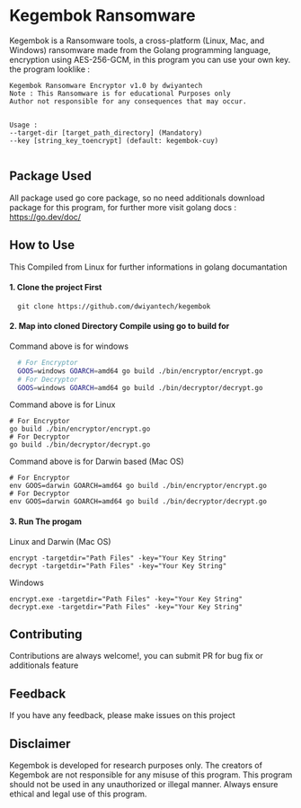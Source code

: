 
# Kegembok Ransomware
Kegembok is a Ransomware tools, a cross-platform (Linux, Mac, and Windows) ransomware made from the Golang programming language, encryption using AES-256-GCM, in this program you can use your own key.
the program looklike :
```
Kegembok Ransomware Encryptor v1.0 by dwiyantech 
Note : This Ransomware is for educational Purposes only
Author not responsible for any consequences that may occur.


Usage : 
--target-dir [target_path_directory] (Mandatory)
--key [string_key_toencrypt] (default: kegembok-cuy)


```
## Package Used
All package used go core package, so no need additionals download package for this program, for further more visit golang docs : https://go.dev/doc/
## How to Use
This Compiled from Linux for further informations in golang documantation  
#### 1. Clone the project First

```
  git clone https://github.com/dwiyantech/kegembok
```
#### 2. Map into cloned Directory Compile using go to build for
Command above is for windows
```bash 
  # For Encryptor 
  GOOS=windows GOARCH=amd64 go build ./bin/encryptor/encrypt.go
  # For Decryptor 
  GOOS=windows GOARCH=amd64 go build ./bin/decryptor/decrypt.go
```
Command above is for Linux
```
# For Encryptor 
go build ./bin/encryptor/encrypt.go
# For Decryptor 
go build ./bin/decryptor/decrypt.go
```
Command above is for Darwin based (Mac OS)

```
# For Encryptor 
env GOOS=darwin GOARCH=amd64 go build ./bin/encryptor/encrypt.go
# For Decryptor 
env GOOS=darwin GOARCH=amd64 go build ./bin/decryptor/decrypt.go
```
#### 3. Run The progam
Linux and Darwin (Mac OS)
```
encrypt -targetdir="Path Files" -key="Your Key String"
decrypt -targetdir="Path Files" -key="Your Key String"
```
Windows
```
encrypt.exe -targetdir="Path Files" -key="Your Key String"
decrypt.exe -targetdir="Path Files" -key="Your Key String"

```

## Contributing

Contributions are always welcome!, you can submit PR for bug fix or additionals feature

## Feedback

If you have any feedback, please make issues on this project


## Disclaimer
Kegembok is developed for research purposes only. The creators of Kegembok are not responsible for any misuse of this program. This program should not be used in any unauthorized or illegal manner. Always ensure ethical and legal use of this program.

